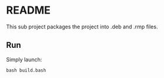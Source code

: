 # README

This sub project packages the project into .deb and .rmp files.

## Run

Simply launch: 

```
bash build.bash
```